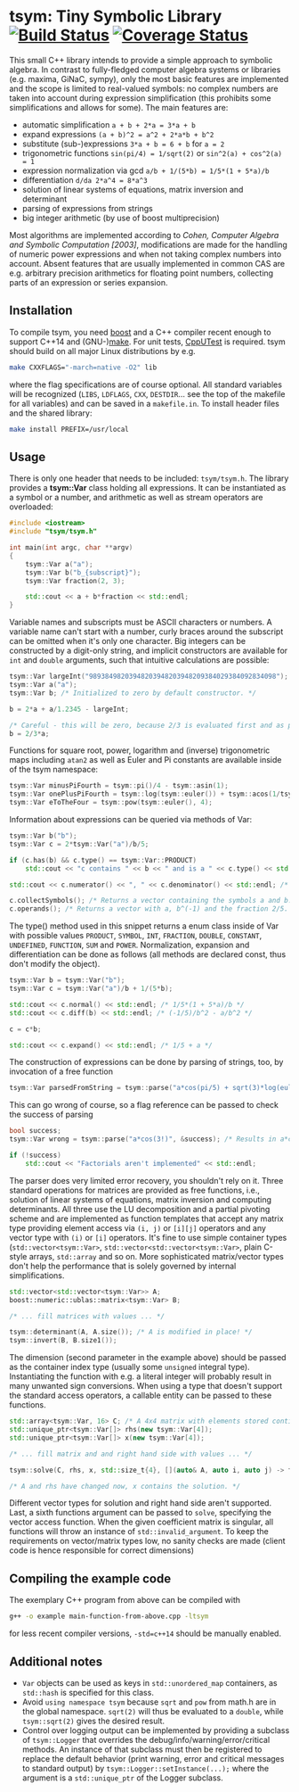 
# tsym: Tiny Symbolic Library [![Build Status](https://travis-ci.org/lubgr/tsym.svg?branch=develop)](https://travis-ci.org/lubgr/tsym) [![Coverage Status](https://coveralls.io/repos/github/lubgr/tsym/badge.svg?branch=develop)](https://coveralls.io/github/lubgr/tsym?branch=develop)

This small C++ library intends to provide a simple approach to symbolic algebra. In contrast to
fully-fledged computer algebra systems or libraries (e.g. maxima, GiNaC, sympy), only the most basic
features are implemented and the scope is limited to real-valued symbols: no complex numbers are
taken into account during expression simplification (this prohibits some simplifications and allows
for some). The main features are:

* automatic simplification `a + b + 2*a = 3*a + b`
* expand expressions `(a + b)^2 = a^2 + 2*a*b + b^2`
* substitute (sub-)expressions `3*a + b = 6 + b` for `a = 2`
* trigonometric functions `sin(pi/4) = 1/sqrt(2)` or `sin^2(a) + cos^2(a) = 1`
* expression normalization via gcd `a/b + 1/(5*b) = 1/5*(1 + 5*a)/b`
* differentiation `d/da 2*a^4 = 8*a^3`
* solution of linear systems of equations, matrix inversion and determinant
* parsing of expressions from strings
* big integer arithmetic (by use of boost multiprecision)

Most algorithms are implemented according to _Cohen, Computer Algebra and Symbolic Computation
[2003]_, modifications are made for the handling of numeric power expressions and when not taking
complex numbers into account. Absent features that are usually implemented in common CAS are e.g.
arbitrary precision arithmetics for floating point numbers, collecting parts of an expression or
series expansion.


Installation
------------
To compile tsym, you need [boost](https://boost.org) and a C++ compiler recent enough to support
C++14 and (GNU-)[make](https://www.gnu.org/software/make/). For unit tests,
[CppUTest](https://github.com/cpputest/cpputest) is required. tsym should build on all major Linux
distributions by e.g.
```bash
make CXXFLAGS="-march=native -O2" lib
```
where the flag specifications are of course optional. All standard variables will be recognized
(`LIBS`, `LDFLAGS`, `CXX`, `DESTDIR`... see the top of the makefile for all variables) and can be
saved in a `makefile.in`. To install header files and the shared library:
```bash
make install PREFIX=/usr/local
```

Usage
-----
There is only one header that needs to be included: `tsym/tsym.h`. The library provides a
**tsym::Var** class holding all expressions. It can be instantiated as a symbol or a number, and
arithmetic as well as stream operators are overloaded:
```c++
#include <iostream>
#include "tsym/tsym.h"

int main(int argc, char **argv)
{
    tsym::Var a("a");
    tsym::Var b("b_{subscript}");
    tsym::Var fraction(2, 3);

    std::cout << a + b*fraction << std::endl;
}
```
Variable names and subscripts must be ASCII characters or numbers. A variable name can't start with
a number, curly braces around the subscript can be omitted when it's only one character. Big
integers can be constructed by a digit-only string, and implicit constructors are available for
`int` and `double` arguments, such that intuitive calculations are possible:
```c++
tsym::Var largeInt("98938498203948203948203948209384029384092834098");
tsym::Var a("a");
tsym::Var b; /* Initialized to zero by default constructor. */

b = 2*a + a/1.2345 - largeInt;

/* Careful - this will be zero, because 2/3 is evaluated first and as plain integral type: */
b = 2/3*a;
```
Functions for square root, power, logarithm and (inverse) trigonometric maps including `atan2` as
well as Euler and Pi constants are available inside of the tsym namespace:
```c++
tsym::Var minusPiFourth = tsym::pi()/4 - tsym::asin(1);
tsym::Var onePlusPiFourth = tsym::log(tsym::euler()) + tsym::acos(1/tsym::sqrt(2));
tsym::Var eToTheFour = tsym::pow(tsym::euler(), 4);
```
Information about expressions can be queried via methods of Var:
```c++
tsym::Var b("b");
tsym::Var c = 2*tsym::Var("a")/b/5;

if (c.has(b) && c.type() == tsym::Var::PRODUCT)
    std::cout << "c contains " << b << " and is a " << c.type() << std::endl;

std::cout << c.numerator() << ", " << c.denominator() << std::endl; /* 2*a, 5*b */

c.collectSymbols(); /* Returns a vector containing the symbols a and b. */
c.operands(); /* Returns a vector with a, b^(-1) and the fraction 2/5. */
```
The type() method used in this snippet returns a enum class inside of Var with possible values
`PRODUCT`, `SYMBOL`, `INT`, `FRACTION`, `DOUBLE`, `CONSTANT`, `UNDEFINED`, `FUNCTION`, `SUM` and
`POWER`. Normalization, expansion and differentiation can be done as follows (all methods are
declared const, thus don't modify the object).
```c++
tsym::Var b = tsym::Var("b");
tsym::Var c = tsym::Var("a")/b + 1/(5*b);

std::cout << c.normal() << std::endl; /* 1/5*(1 + 5*a)/b */
std::cout << c.diff(b) << std::endl; /* (-1/5)/b^2 - a/b^2 */

c = c*b;

std::cout << c.expand() << std::endl; /* 1/5 + a */
```
The construction of expressions can be done by parsing of strings, too, by invocation of a free
function
```c++
tsym::Var parsedFromString = tsym::parse("a*cos(pi/5) + sqrt(3)*log(euler)");
```
This can go wrong of course, so a flag reference can be passed to check the success of parsing
```c++
bool success;
tsym::Var wrong = tsym::parse("a*cos(3!)", &success); /* Results in a*cos(3). */

if (!success)
    std::cout << "Factorials aren't implemented" << std::endl;
```
The parser does very limited error recovery, you shouldn't rely on it. Three standard operations
for matrices are provided as free functions, i.e., solution of linear systems of equations, matrix
inversion and computing determinants. All three use the LU decomposition and a partial pivoting
scheme and are implemented as function templates that accept any matrix type providing element
access via `(i, j)` or `[i][j]` operators and any vector type with `(i)` or `[i]` operators. It's
fine to use simple container types (`std::vector<tsym::Var>`, `std::vector<std::vector<tsym::Var>`,
plain C-style arrays, `std::array` and so on. More sophisticated matrix/vector types don't help the
performance that is solely governed by internal simplifications.
```c++
std::vector<std::vector<tsym::Var>> A;
boost::numeric::ublas::matrix<tsym::Var> B;

/* ... fill matrices with values ... */

tsym::determinant(A, A.size()); /* A is modified in place! */
tsym::invert(B, B.size1());
```
The dimension (second parameter in the example above) should be passed as the container index type
(usually some `unsigned` integral type). Instantiating the function with e.g. a literal integer
will probably result in many unwanted sign conversions. When using a type that doesn't support the
standard access operators, a callable entity can be passed to these functions.
```c++
std::array<tsym::Var, 16> C; /* A 4x4 matrix with elements stored contingously. */
std::unique_ptr<tsym::Var[]> rhs(new tsym::Var[4]);
std::unique_ptr<tsym::Var[]> x(new tsym::Var[4]);

/* ... fill matrix and and right hand side with values ... */

tsym::solve(C, rhs, x, std::size_t{4}, [](auto& A, auto i, auto j) -> tsym::Var& { return A[4u*i + j]; });

/* A and rhs have changed now, x contains the solution. */
```
Different vector types for solution and right hand side aren't supported. Last, a sixth functions
argument can be passed to `solve`, specifying the vector access function. When the given coefficient
matrix is singular, all functions will throw an instance of `std::invalid_argument`. To keep the
requirements on vector/matrix types low, no sanity checks are made (client code is hence responsible
for correct dimensions)


Compiling the example code
--------------------------

The exemplary C++ program from above can be compiled with
```bash
g++ -o example main-function-from-above.cpp -ltsym
```
for less recent compiler versions, `-std=c++14` should be manually enabled.

Additional notes
----------------
* `Var` objects can be used as keys in `std::unordered_map` containers, as `std::hash` is specified
  for this class.
* Avoid `using namespace tsym` because `sqrt` and `pow` from math.h are in the global namespace.
  `sqrt(2)` will thus be evaluated to a `double`, while `tsym::sqrt(2)` gives the desired result.
* Control over logging output can be implemented by providing a subclass of `tsym::Logger` that
  overrides the debug/info/warning/error/critical methods. An instance of that subclass must then be
  registered to replace the default behavior (print warning, error and critical messages to standard
  output) by `tsym::Logger::setInstance(...);` where the argument is a `std::unique_ptr` of the
  Logger subclass.
